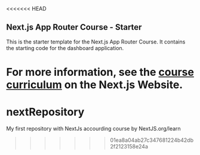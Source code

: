 <<<<<<< HEAD
## Next.js App Router Course - Starter

This is the starter template for the Next.js App Router Course. It contains the starting code for the dashboard application.

For more information, see the [course curriculum](https://nextjs.org/learn) on the Next.js Website.
=======
# nextRepository
My first repository with NextJs accourding course by NextJS.org/learn
>>>>>>> 01ea8a04ab27c347681224b42db2f2123158e24a
